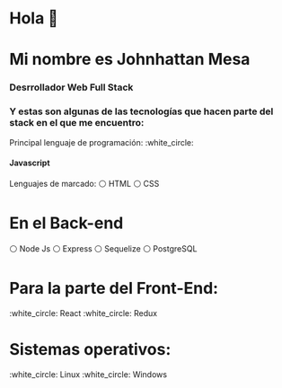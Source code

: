 ### <h1>Hola 👋 </h1>


<h1>Mi nombre es Johnhattan Mesa</h1>
<h3>Desrrollador Web Full Stack </h3>

<h3>Y estas son algunas de las tecnologías que hacen parte del stack en el que me encuentro:</h3>

<p>
Principal lenguaje de programación: 
:white_circle:<h4>Javascript </h4>

Lenguajes de marcado:
:white_circle: HTML 
:white_circle: CSS 
</p>



<h1>En el Back-end</h1>

:white_circle: Node Js 
:white_circle: Express 
:white_circle: Sequelize
:white_circle: PostgreSQL



<h1>Para la parte del Front-End:</h1>
:white_circle: React
:white_circle: Redux



<h1>Sistemas operativos:</h1>
:white_circle: Linux
:white_circle: Windows
